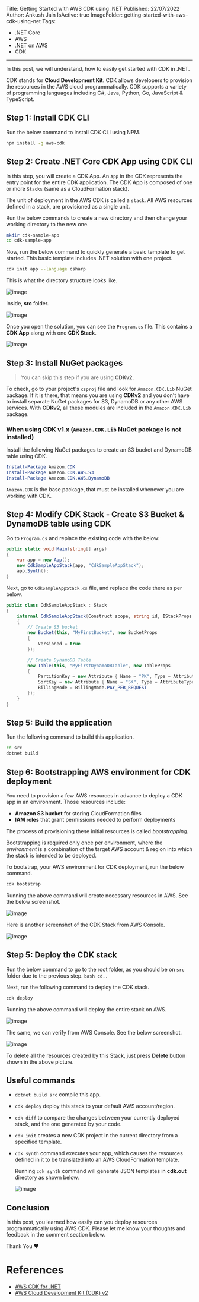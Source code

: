 Title: Getting Started with AWS CDK using .NET
Published: 22/07/2022
Author: Ankush Jain
IsActive: true
ImageFolder: getting-started-with-aws-cdk-using-net
Tags:
  - .NET Core
  - AWS
  - .NET on AWS
  - CDK
---
In this post, we will understand, how to easily get started with CDK in .NET.

CDK stands for **Cloud Development Kit**. CDK allows developers to provision the resources in the AWS cloud programmatically. CDK supports a variety of programming languages including C#, Java, Python, Go, JavaScript & TypeScript.

## Step 1: Install CDK CLI
Run the below command to install CDK CLI using NPM.
```bash
npm install -g aws-cdk
```

## Step 2: Create .NET Core CDK App using CDK CLI
In this step, you will create a CDK App. An `App` in the CDK represents the entry point for the entire CDK application. The CDK App is composed of one or more `Stacks` (same as a CloudFormation stack).

The unit of deployment in the AWS CDK is called a `stack`. All AWS resources defined in a stack, are provisioned as a single unit.

Run the below commands to create a new directory and then change your working directory to the new one.
```bash
mkdir cdk-sample-app
cd cdk-sample-app
```
Now, run the below command to quickly generate a basic template to get started. This basic template includes .NET solution with one project.
```bash
cdk init app --language csharp
```

This is what the directory structure looks like.

![image](/img/blogs/getting-started-with-aws-cdk-using-net/1.png)

Inside, **src** folder.

![image](/img/blogs/getting-started-with-aws-cdk-using-net/2.png)

Once you open the solution, you can see the `Program.cs` file. This contains a **CDK App** along with one **CDK Stack**.

![image](/img/blogs/getting-started-with-aws-cdk-using-net/3.png)


## Step 3: Install NuGet packages
> You can skip this step if you are using **CDKv2**. 

To check, go to your project's `csproj` file and look for `Amazon.CDK.Lib` NuGet package. If it is there, that means you are using **CDKv2** and you don't have to install separate NuGet packages for S3, DynamoDB or any other AWS services. With **CDKv2**, all these modules are included in the `Amazon.CDK.Lib` package.

### When using CDK v1.x  (`Amazon.CDK.Lib` NuGet package is not installed)
Install the following NuGet packages to create an S3 bucket and DynamoDB table using CDK.
```powershell
Install-Package Amazon.CDK
Install-Package Amazon.CDK.AWS.S3
Install-Package Amazon.CDK.AWS.DynamoDB
```
`Amazon.CDK` is the base package, that must be installed whenever you are working with CDK.

## Step 4: Modify CDK Stack - Create S3 Bucket & DynamoDB table using CDK
Go to `Program.cs` and replace the existing code with the below:
```cs
public static void Main(string[] args)
{
    var app = new App();
    new CdkSampleAppStack(app, "CdkSampleAppStack");
    app.Synth();
}
```

Next, go to `CdkSampleAppStack.cs` file, and replace the code there as per below.

```cs
public class CdkSampleAppStack : Stack
{
    internal CdkSampleAppStack(Construct scope, string id, IStackProps props = null) : base(scope, id, props)
    {
        // Create S3 bucket
        new Bucket(this, "MyFirstBucket", new BucketProps
        {
            Versioned = true
        });

        // Create DynamoDB Table
        new Table(this, "MyFirstDynamoDBTable", new TableProps
        {
            PartitionKey = new Attribute { Name = "PK", Type = AttributeType.STRING },
            SortKey = new Attribute { Name = "SK", Type = AttributeType.STRING },
            BillingMode = BillingMode.PAY_PER_REQUEST
        });
    }
}
```

## Step 5: Build the application
Run the following command to build this application.
```bash
cd src
dotnet build
```

## Step 6: Bootstrapping AWS environment for CDK deployment
You need to provision a few AWS resources in advance to deploy a CDK app in an environment. Those resources include:
- **Amazon S3 bucket** for storing CloudFormation files 
- **IAM roles** that grant permissions needed to perform deployments

The process of provisioning these initial resources is called _bootstrapping_.

Bootstrapping is required only once per environment, where the _environment_ is a combination of the target AWS account & region into which the stack is intended to be deployed.

To bootstrap, your AWS environment for CDK deployment, run the below command. 
```bash
cdk bootstrap
```
Running the above command will create necessary resources in AWS. See the below screenshot.

![image](/img/blogs/getting-started-with-aws-cdk-using-net/4.png)

Here is another screenshot of the CDK Stack from AWS Console.

![image](/img/blogs/getting-started-with-aws-cdk-using-net/5.png)


## Step 5: Deploy the CDK stack
Run the below command to go to the root folder, as you should be on `src` folder due to the previous step. 
``bash
cd.. 
``

Next, run the following command to deploy the CDK stack.
```bash
cdk deploy
```
Running the above command will deploy the entire stack on AWS.

![image](/img/blogs/getting-started-with-aws-cdk-using-net/6.png)

The same, we can verify from AWS Console. See the below screenshot.

![image](/img/blogs/getting-started-with-aws-cdk-using-net/7.png)

To delete all the resources created by this Stack, just press **Delete** button shown in the above picture.

## Useful commands
- `dotnet build src` compile this app.
- `cdk deploy` deploy this stack to your default AWS account/region.
- `cdk diff` to compare the changes between your currently deployed stack, and the one generated by your code.
- `cdk init` creates a new CDK project in the current directory from a specified template.
- `cdk synth` command executes your app, which causes the resources defined in it to be translated into an AWS CloudFormation template.
  
   Running `cdk synth` command will generate JSON templates in **cdk.out** directory as shown below.
  
   ![image](/img/blogs/getting-started-with-aws-cdk-using-net/8.png)


## Conclusion
In this post, you learned how easily can you deploy resources programmatically using AWS CDK. Please let me know your thoughts and feedback in the comment section below.

Thank You ❤️

# References
- [AWS CDK for .NET](https://aws.amazon.com/blogs/developer/aws-cdk-for-net/)
- [AWS Cloud Development Kit (CDK) v2](https://docs.aws.amazon.com/cdk/v2/guide/work-with-cdk-csharp.html)

